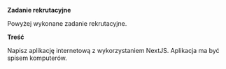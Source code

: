 **Zadanie rekrutacyjne**

Powyżej wykonane zadanie rekrutacyjne.

**Treść**

Napisz aplikację internetową z wykorzystaniem NextJS. Aplikacja ma być spisem
komputerów.
